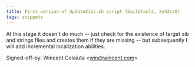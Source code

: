 ```yaml
---
title: First version of UpdateXibs.sh script (buildtools, 2e42c48)
tags: snippets
---
```


At this stage it doesn't do much -- just check for the existence of target xib and strings files and creates them if they are missing -- but subsequently I will add incremental localization abilities.

Signed-off-by: Wincent Colaiuta &lt;win@wincent.com&gt;
